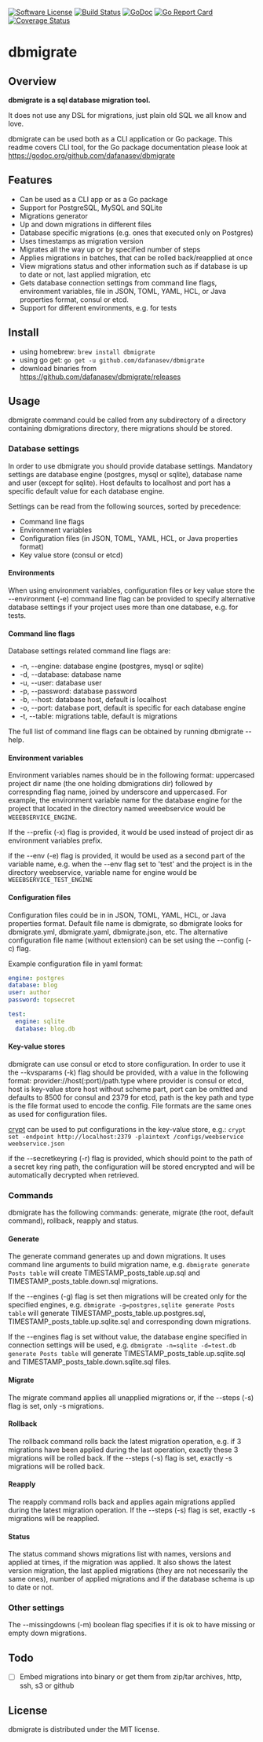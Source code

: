 [![Software License](https://img.shields.io/badge/license-MIT-brightgreen.svg?style=flat-square)](/LICENSE)
[![Build Status](https://travis-ci.org/dafanasev/lu.svg?branch=master)](https://travis-ci.org/dafanasev/dbmigrate)
[![GoDoc](https://godoc.org/github.com/dafanasev/go-yandex-translate?status.svg)](https://godoc.org/github.com/dafanasev/dbmigrate)
[![Go Report Card](https://goreportcard.com/badge/github.com/dafanasev/lu)](https://goreportcard.com/report/github.com/dafanasev/dbmigrate)
[![Coverage Status](https://coveralls.io/repos/github/dafanasev/lu/badge.svg)](https://coveralls.io/github/dafanasev/dbmigrate)

# dbmigrate

## Overview
__dbmigrate is a sql database migration tool.__

It does not use any DSL for migrations, just plain old SQL we all know and love.   

dbmigrate can be used both as a CLI application or Go package.
This readme covers CLI tool, for the Go package documentation please look at https://godoc.org/github.com/dafanasev/dbmigrate

## Features
* Can be used as a CLI app or as a Go package
* Support for PostgreSQL, MySQL and SQLite
* Migrations generator
* Up and down migrations in different files
* Database specific migrations (e.g. ones that executed only on Postgres)
* Uses timestamps as migration version
* Migrates all the way up or by specified number of steps
* Applies migrations in batches, that can be rolled back/reapplied at once   
* View migrations status and other information such as if database is up to date or not, last applied migration, etc
* Gets database connection settings from command line flags, environment variables, file in JSON, TOML, YAML, HCL, or Java properties format, consul or etcd.
* Support for different environments, e.g. for tests

## Install
* using homebrew: `brew install dbmigrate`
* using go get: `go get -u github.com/dafanasev/dbmigrate`
* download binaries from https://github.com/dafanasev/dbmigrate/releases

## Usage
dbmigrate command could be called from any subdirectory of a directory containing dbmigrations directory, there migrations should be stored.  

### Database settings
In order to use dbmigrate you should provide database settings.
Mandatory settings are database engine (postgres, mysql or sqlite), database name and user (except for sqlite).
Host defaults to localhost and port has a specific default value for each database engine.
 
Settings can be read from the following sources, sorted by precedence: 
* Command line flags
* Environment variables
* Configuration files (in JSON, TOML, YAML, HCL, or Java properties format)
* Key value store (consul or etcd)

#### Environments
When using environment variables, configuration files or key value store the --environment (-e) command line flag can be provided 
to specify alternative database settings if your project uses more than one database, e.g. for tests. 

#### Command line flags
Database settings related command line flags are:
* -n, --engine: database engine (postgres, mysql or sqlite)
* -d, --database: database name
* -u, --user: database user
* -p, --password: database password
* -b, --host: database host, default is localhost
* -o, --port: database port, default is specific for each database engine
* -t, --table: migrations table, default is migrations

The full list of command line flags can be obtained by running dbmigrate --help.

#### Environment variables
Environment variables names should be in the following format:
uppercased project dir name (the one holding dbmigrations dir) followed by correspnding flag name, joined by underscore and uppercased.
For example, the environment variable name for the database engine for the project that located in the directory named weeebservice would be `WEEEBSERVICE_ENGINE`.

If the --prefix (-x) flag is provided, it would be used instead of project dir as environment variables prefix.

if the --env (-e) flag is provided, it would be used as a second part of the variable name, 
e.g. when the --env flag set to 'test' and the project is in the directory weebservice, 
variable name for engine would be `WEEEBSERVICE_TEST_ENGINE`

#### Configuration files
Configuration files could be in in JSON, TOML, YAML, HCL, or Java properties format. 
Default file name is dbmigrate, so dbmigrate looks for dbmigrate.yml, dbmigrate.yaml, dbmigrate.json, etc.
The alternative configuration file name (without extension) can be set using the --config (-c) flag.

Example configuration file in yaml format:

```yaml
engine: postgres
database: blog
user: author
password: topsecret

test:
  engine: sqlite
  database: blog.db
``` 

#### Key-value stores

dbmigrate can use consul or etcd to store configuration.
In order to use it the --kvsparams (-k) flag should be provided, with a value in the following format:
provider://host(:port)/path.type where provider is consul or etcd, host is key-value store host without scheme part,
port can be omitted and defaults to 8500 for consul and 2379 for etcd, 
path is the key path and type is the file format used to encode the config. 
File formats are the same ones as used for configuration files.

[crypt](https://github.com/xordataexchange/crypt) can be used to put configurations in the key-value store, e.g.:
`crypt set -endpoint http://localhost:2379 -plaintext /configs/weebservice weebservice.json`

if the --secretkeyring (-r) flag is provided, which should point to the path of a secret key ring path, 
the configuration will be stored encrypted and will be automatically decrypted when retrieved.

### Commands
dbmigrate has the following commands: generate, migrate (the root, default command), rollback, reapply and status.

#### Generate
The generate command generates up and down migrations. It uses command line arguments to build migration name,
e.g. `dbmigrate generate Posts table` will create TIMESTAMP_posts_table.up.sql and TIMESTAMP_posts_table.down.sql migrations.

If the --engines (-g) flag is set then migrations will be created only for the specified engines, 
e.g. `dbmigrate -g=postgres,sqlite generate Posts table` will generate TIMESTAMP_posts_table.up.postgres.sql, TIMESTAMP_posts_table.up.sqlite.sql
and corresponding down migrations.

If the --engines flag is set without value, the database engine specified in connection settings will be used,
e.g. `dbmigrate -n=sqlite -d=test.db generate Posts table` will generate TIMESTAMP_posts_table.up.sqlite.sql and TIMESTAMP_posts_table.down.sqlite.sql files.


#### Migrate
The migrate command applies all unapplied migrations or, if the --steps (-s) flag is set, only -s migrations.

#### Rollback
The rollback command rolls back the latest migration operation, e.g. if 3 migrations have been applied during the last operation, exactly these 3 migrations will be rolled back.
If the --steps (-s) flag is set, exactly -s migrations will be rolled back.

#### Reapply
The reapply command rolls back and applies again migrations applied during the latest migration operation.
If the --steps (-s) flag is set, exactly -s migrations will be reapplied.

#### Status
The status command shows migrations list with names, versions and applied at times, if the migration was applied.
It also shows the latest version migration, the last applied migrations (they are not necessarily the same ones), 
number of applied migrations and if the database schema is up to date or not. 

### Other settings
The --missingdowns (-m) boolean flag specifies if it is ok to have missing or empty down migrations.
 
## Todo
- [ ] Embed migrations into binary or get them from zip/tar archives, http, ssh, s3 or github

## License
dbmigrate is distributed under the MIT license.